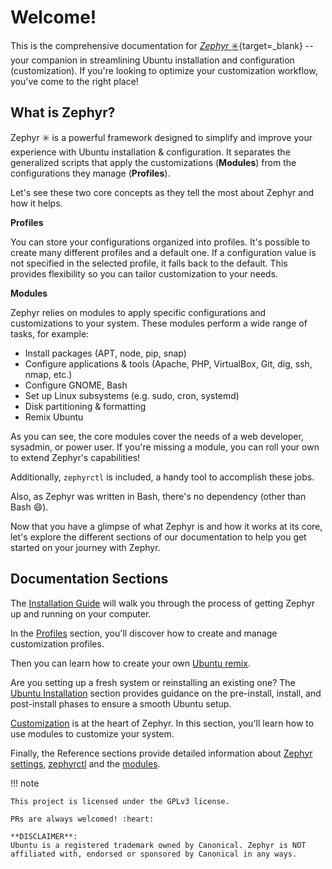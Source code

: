 # Welcome!

This is the comprehensive documentation for [_Zephyr_ :eight_spoked_asterisk:](https://github.com/es-progress/zephyr){target=\_blank} -- your companion in streamlining Ubuntu installation and configuration (customization).
If you're looking to optimize your customization workflow, you've come to the right place!

## What is Zephyr?

Zephyr :eight_spoked_asterisk: is a powerful framework designed to simplify and improve your experience with Ubuntu installation & configuration.
It separates the generalized scripts that apply the customizations (**Modules**) from the configurations they manage (**Profiles**).

Let's see these two core concepts as they tell the most about Zephyr and how it helps.

**Profiles**

You can store your configurations organized into profiles.
It's possible to create many different profiles and a default one.
If a configuration value is not specified in the selected profile, it falls back to the default.
This provides flexibility so you can tailor customization to your needs.

**Modules**

Zephyr relies on modules to apply specific configurations and customizations to your system.
These modules perform a wide range of tasks, for example:

-   Install packages (APT, node, pip, snap)
-   Configure applications & tools (Apache, PHP, VirtualBox, Git, dig, ssh, nmap, etc.)
-   Configure GNOME, Bash
-   Set up Linux subsystems (e.g. sudo, cron, systemd)
-   Disk partitioning & formatting
-   Remix Ubuntu

As you can see, the core modules cover the needs of a web developer, sysadmin, or power user.
If you're missing a module, you can roll your own to extend Zephyr's capabilities!

Additionally, `zephyrctl` is included, a handy tool to accomplish these jobs.

Also, as Zephyr was written in Bash, there's no dependency (other than Bash :smile:).

Now that you have a glimpse of what Zephyr is and how it works at its core, let's explore the different sections of our documentation to help you get started on your journey with Zephyr.

## Documentation Sections

The [Installation Guide](install.md) will walk you through the process of getting Zephyr up and running on your computer.

In the [Profiles](profiles.md) section, you'll discover how to create and manage customization profiles.

Then you can learn how to create your own [Ubuntu remix](remix.md).

Are you setting up a fresh system or reinstalling an existing one?
The [Ubuntu Installation](ubuntu.md) section provides guidance on the pre-install, install, and post-install phases to ensure a smooth Ubuntu setup.

[Customization](customize.md) is at the heart of Zephyr.
In this section, you'll learn how to use modules to customize your system.

Finally, the Reference sections provide detailed information about [Zephyr settings](reference/configs.md), [zephyrctl](reference/zephyrctl.md) and the [modules](reference/modules.md).

!!! note

    This project is licensed under the GPLv3 license.

    PRs are always welcomed! :heart:

    **DISCLAIMER**:
    Ubuntu is a registered trademark owned by Canonical. Zephyr is NOT affiliated with, endorsed or sponsored by Canonical in any ways.
